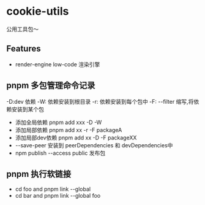 # cookie-utils

公用工具包～

## Features

- render-engine low-code 渲染引擎

## pnpm 多包管理命令记录

-D:dev 依赖
-W: 依赖安装到根目录
-r: 依赖安装到每个包中
-F: --filter 缩写,将依赖安装到某个包

- 添加全局依赖 pnpm add xxx -D -W
- 添加局部依赖 pnpm add xx -r -F packageA
- 添加局部dev依赖 pnpm add xx -D -F packageXX
- --save-peer 安装到 peerDependencies 和 devDependencies中
- npm publish --access public 发布包

## pnpm 执行软链接

- cd foo and pnpm link --global
- cd bar and pnpm link --global foo
